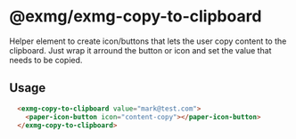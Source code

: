 # @exmg/exmg-copy-to-clipboard

Helper element to create icon/buttons that lets the user copy content to the clipboard. Just wrap it arround
the button or icon and set the value that needs to be copied.

## Usage

```html
  <exmg-copy-to-clipboard value="mark@test.com">
    <paper-icon-button icon="content-copy"></paper-icon-button>
  </exmg-copy-to-clipboard>
```
